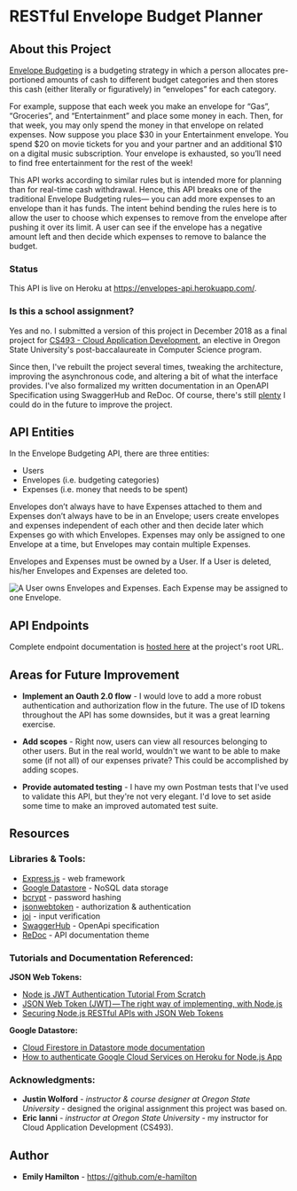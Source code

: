# RESTful Envelope Budget Planner

## About this Project

[Envelope Budgeting](https://www.moneycrashers.com/envelope-budgeting-system/) is a budgeting strategy in which a person allocates pre-portioned amounts of cash to different budget categories and then stores this cash (either literally or figuratively) in “envelopes” for each category.

For example, suppose that each week you make an envelope for “Gas”, “Groceries”, and “Entertainment” and place some money in each. Then, for that week, you may only spend the money in that envelope on related expenses. Now suppose you place $30 in your Entertainment envelope. You spend $20 on movie tickets for you and your partner and an additional $10 on a digital music subscription. Your envelope is exhausted, so you’ll need to find free entertainment for the rest of the week!

This API works according to similar rules but is intended more for planning than for real-time cash withdrawal. Hence, this API breaks one of the traditional Envelope Budgeting rules— you can add more expenses to an envelope than it has funds. The intent behind bending the rules here is to allow the user to choose which expenses to remove from the envelope after pushing it over its limit. A user can see if the envelope has a negative amount left and then decide which expenses to remove to balance the budget.

### Status

This API is live on Heroku at https://envelopes-api.herokuapp.com/.


### Is this a school assignment?

Yes and no. I submitted a version of this project in December 2018 as a final project for [CS493 - Cloud Application Development](https://ecampus.oregonstate.edu/soc/ecatalog/ecoursedetail.htm?subject=CS&coursenumber=493&termcode=all), an elective in Oregon State University's post-baccalaureate in Computer Science program.

Since then, I've rebuilt the project several times, tweaking the architecture, improving the asynchronous code, and altering a bit of what the interface provides. I've also formalized my written documentation in an OpenAPI Specification using SwaggerHub and ReDoc. Of course, there's still [plenty](#areas-for-future-improvement) I could do in the future to improve the project.

<!----------------------------------------------------------------------------->
## API Entities

In the Envelope Budgeting API, there are three entities: 
* Users
* Envelopes (i.e. budgeting categories)
* Expenses (i.e. money that needs to be spent)

Envelopes don’t always have to have Expenses attached to them and Expenses don’t always have to be in an Envelope; users create envelopes and expenses independent of each other and then decide later which Expenses go with which Envelopes. Expenses may only be assigned to one Envelope at a time, but Envelopes may contain multiple Expenses.

Envelopes and Expenses must be owned by a User. If a User is deleted, his/her Envelopes and Expenses are deleted too.

![A User owns Envelopes and Expenses. Each Expense may be assigned to one Envelope.](https://i.imgur.com/IyTXkDQ.png)

<!----------------------------------------------------------------------------->

## API Endpoints

Complete endpoint documentation is [hosted here](https://envelopes-api.herokuapp.com/) at the project's root URL.

<!----------------------------------------------------------------------------->

## Areas for Future Improvement

* **Implement an Oauth 2.0 flow** - I would love to add a more robust authentication and authorization flow in the future. The use of ID tokens throughout the API has some downsides, but it was a great learning exercise.

* **Add scopes** - Right now, users can view all resources belonging to other users. But in the real world, wouldn't we want to be able to make some (if not all) of our expenses private? This could be accomplished by adding scopes.

* **Provide automated testing** - I have my own Postman tests that I've used to validate this API, but they're not very elegant. I'd love to set aside some time to make an improved automated test suite.

<!----------------------------------------------------------------------------->

## Resources

### Libraries & Tools:
* [Express.js](http://expressjs.com/) - web framework
* [Google Datastore](https://cloud.google.com/datastore/docs/) - NoSQL data storage
* [bcrypt](https://www.npmjs.com/package/bcrypt) - password hashing
* [jsonwebtoken](https://www.npmjs.com/package/jsonwebtoken) - authorization & authentication
* [joi](https://www.npmjs.com/package/joi) - input verification
* [SwaggerHub](https://swagger.io/tools/swaggerhub/) - OpenApi specification
* [ReDoc](https://github.com/Rebilly/ReDoc) - API documentation theme

### Tutorials and Documentation Referenced:
**JSON Web Tokens:**
* [Node js JWT Authentication Tutorial From Scratch](https://appdividend.com/2018/02/07/node-js-jwt-authentication-tutorial-scratch/#Step_2_Configure_theNode_Server)
* [JSON Web Token (JWT) — The right way of implementing, with Node.js](https://medium.com/@siddharthac6/json-web-token-jwt-the-right-way-of-implementing-with-node-js-65b8915d550e)
* [Securing Node.js RESTful APIs with JSON Web Tokens](https://medium.freecodecamp.org/securing-node-js-restful-apis-with-json-web-tokens-9f811a92bb52)

**Google Datastore:**
* [Cloud Firestore in Datastore mode documentation](https://cloud.google.com/datastore/docs/)
* [How to authenticate Google Cloud Services on Heroku for Node.js App](https://medium.com/@naz_islam/how-to-authenticate-google-cloud-services-on-heroku-for-node-js-app-dda9f4eda798)

### Acknowledgments:
* **Justin Wolford** - *instructor & course designer at Oregon State University* - designed the original assignment this project was based on.
* **Eric Ianni** - *instructor at Oregon State University* - my instructor for Cloud Application Development (CS493).

<!----------------------------------------------------------------------------->

## Author
* **Emily Hamilton** - https://github.com/e-hamilton